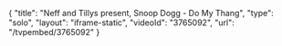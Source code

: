{
    "title": "Neff and Tillys present, Snoop Dogg - Do My Thang",
    "type": "solo",
    "layout": "iframe-static",
    "videoId": "3765092",
    "url": "\/tvpembed\/3765092"
}